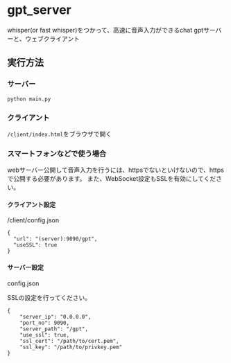 # gpt_server

whisper(or fast whisper)をつかって、高速に音声入力ができるchat gptサーバーと、ウェブクライアント　

## 実行方法
### サーバー
```python main.py```
### クライアント
```/client/index.html```をブラウザで開く

### スマートフォンなどで使う場合
webサーバー公開して音声入力を行うには、httpsでないといけないので、httpsで公開する必要があります。
また、WebSocket設定もSSLを有効にしてください。

#### クライアント設定
/client/config.json

```
{
  "url": "(server):9090/gpt",
  "useSSL": true
}
```

#### サーバー設定
config.json

SSLの設定を行ってください。
```
{
    "server_ip": "0.0.0.0",
    "port_no": 9090,
    "server_path": "/gpt",
    "use_ssl": true,
    "ssl_cert": "/path/to/cert.pem",
    "ssl_key": "/path/to/privkey.pem"
}
```